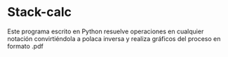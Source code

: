 # Stack-calc
Este programa escrito en Python resuelve operaciones en cualquier notación convirtiéndola a polaca inversa
y realiza gráficos del proceso en formato .pdf
